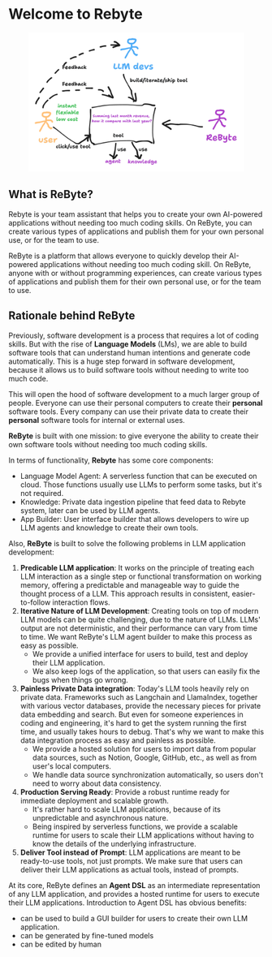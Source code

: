# Welcome to Rebyte

<figure><img src=".gitbook/assets/1.png" alt=""><figcaption></figcaption></figure>

## What is ReByte?

Rebyte is your team assistant that helps you to create your own AI-powered applications without needing too much coding skills. On ReByte, you can create various types of applications and publish them for your own personal use, or for the team to use.

ReByte is a platform that allows everyone to quickly develop their AI-powered applications without needing too much coding skill. On ReByte, anyone with or without programming experiences, can create various types of applications and publish them for their own personal use, or for the team to use.

## Rationale behind ReByte

Previously, software development is a process that requires a lot of coding skills. But with the rise of **Language Models** \(LMs\), we are able to build software tools that can understand human intentions and generate code automatically. This is a huge step forward in software development, because it allows us to build software tools without needing to write too much code.

This will open the hood of software development to a much larger group of people. Everyone can use their personal computers to create their **personal** software tools. Every company can use their private data to create their **personal** software tools for internal or external uses.

**ReByte** is built with one mission: to give everyone the ability to create their own software tools without needing too much coding skills.

In terms of functionality, **Rebyte** has some core components:

* Language Model Agent: A serverless function that can be executed on cloud. Those functions usually use LLMs to perform some tasks, but it's not required.
* Knowledge: Private data ingestion pipeline that feed data to Rebyte system, later can be used by LLM agents.
* App Builder: User interface builder that allows developers to wire up LLM agents and knowledge to create their own tools.

Also, **ReByte** is built to solve the following problems in LLM application development:

1. **Predicable LLM application**: It works on the principle of treating each LLM interaction as a single step or functional transformation on working memory, offering a predictable and manageable way to guide the thought process of a LLM. This approach results in consistent, easier-to-follow interaction flows.
2. **Iterative Nature of LLM Development**: Creating tools on top of modern LLM models can be quite challenging, due to the nature of LLMs. LLMs' output are not deterministic, and their performance can vary from time to time. We want ReByte's LLM agent builder to make this process as easy as possible.
   * We provide a unified interface for users to build, test and deploy their LLM application.
   * We also keep logs of the application, so that users can easily fix the bugs when things go wrong.
3. **Painless Private Data integration**: Today's LLM tools heavily rely on private data. Frameworks such as Langchain and LlamaIndex, together with various vector databases, provide the necessary pieces for private data embedding and search. But even for someone experiences in coding and engineering, it's hard to get the system running the first time, and usually takes hours to debug. That's why we want to make this data integration process as easy and painless as possible.
   * We provide a hosted solution for users to import data from popular data sources, such as Notion, Google, GitHub, etc., as well as from user's local computers.
   * We handle data source synchronization automatically, so users don't need to worry about data consistency.
4. **Production Serving Ready**: Provide a robust runtime ready for immediate deployment and scalable growth.
   * It's rather hard to scale LLM applications, because of its unpredictable and asynchronous nature.
   * Being inspired by serverless functions, we provide a scalable runtime for users to scale their LLM applications without having to know the details of the underlying infrastructure.
5. **Deliver Tool instead of Prompt**: LLM applications are meant to be ready-to-use tools, not just prompts. We make sure that users can deliver their LLM applications as actual tools, instead of prompts.

At its core, ReByte defines an **Agent DSL** as an intermediate representation of any LLM application, and provides a hosted runtime for users to execute their LLM applications. Introduction to Agent DSL has obvious benefits:

* can be used to build a GUI builder for users to create their own LLM application.
* can be generated by fine-tuned models
* can be edited by human